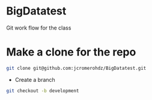 # BigDatatest
Git work flow for the class
# Make a clone for the repo
```sh
git clone git@github.com:jcromerohdz/BigDatatest.git
```
- Create a branch
```sh
git checkout -b development 
```